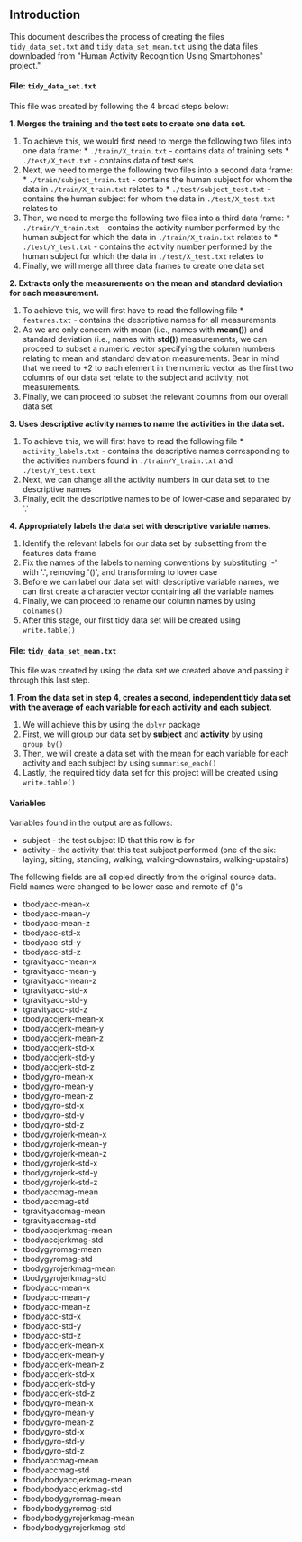 ## Introduction
This document describes the process of creating the files `tidy_data_set.txt` and `tidy_data_set_mean.txt` using the data files downloaded from "Human Activity Recognition Using Smartphones" project."

#### File: `tidy_data_set.txt`
This file was created by following the 4 broad steps below:

__1. Merges the training and the test sets to create one data set.__
  1. To achieve this, we would first need to merge the following two files into one data frame:
    * `./train/X_train.txt` - contains data of training sets
    * `./test/X_test.txt` - contains data of test sets
  2. Next, we need to merge the following two files into a second data frame:
    * `./train/subject_train.txt` - contains the human subject for whom the data in `./train/X_train.txt` relates to
    * `./test/subject_test.txt` - contains the human subject for whom the data in `./test/X_test.txt` relates to
  3. Then, we need to merge the following two files into a third data frame:
    * `./train/Y_train.txt` - contains the activity number performed by the human subject for which the data in `./train/X_train.txt` relates to
    * `./test/Y_test.txt` - contains the activity number performed by the human subject for which the data in `./test/X_test.txt` relates to
  4. Finally, we will merge all three data frames to create one data set
    
__2. Extracts only the measurements on the mean and standard deviation for each 
measurement.__
  1. To achieve this, we will first have to read the following file
    * `features.txt` - contains the descriptive names for all measurements
  2. As we are only concern with mean (i.e., names with __mean()__) and standard deviation (i.e., names with __std()__) measurements, we can proceed to subset a numeric vector specifying the column numbers relating to mean and standard deviation measurements. Bear in mind that we need to +2 to each element in the numeric vector as the first two columns of our data set relate to the subject and activity, not measurements.
  3. Finally, we can proceed to subset the relevant columns from our overall data set
          
__3. Uses descriptive activity names to name the activities in the data set.__
  1. To achieve this, we will first have to read the following file
    * `activity_labels.txt` - contains the descriptive names corresponding to the activities numbers found in `./train/Y_train.txt` and `./test/Y_test.text`
  2. Next, we can change all the activity numbers in our data set to the descriptive names
  3. Finally, edit the descriptive names to be of lower-case and separated by '.'

__4. Appropriately labels the data set with descriptive variable names.__
  1. Identify the relevant labels for our data set by subsetting from the features data frame
  2. Fix the names of the labels to naming conventions by substituting '-' with '.', removing '()', and transforming to lower case
  3. Before we can label our data set with descriptive variable names, we can first create a character vector containing all the variable names
  4. Finally, we can proceed to rename our column names by using `colnames()`
  5. After this stage, our first tidy data set will be created using `write.table()`

#### File: `tidy_data_set_mean.txt`
This file was created by using the data set we created above and passing it through this last step.

__1. From the data set in step 4, creates a second, independent tidy data set with 
the average of each variable for each activity and each subject.__
  1. We will achieve this by using the `dplyr` package
  2. First, we will group our data set by __subject__ and __activity__ by using `group_by()`
  3. Then, we will create a data set with the mean for each variable for each activity and each subject by using `summarise_each()`
  4. Lastly, the required tidy data set for this project will be created using `write.table()`

#### Variables
Variables found in the output are as follows:
* subject - the test subject ID that this row is for
* activity - the activity that this test subject performed (one of the six: laying, sitting, standing, walking, walking-downstairs, walking-upstairs)

The following fields are all copied directly from the original source data. Field names were changed to be lower case and remote of ()'s
* tbodyacc-mean-x
* tbodyacc-mean-y
* tbodyacc-mean-z
* tbodyacc-std-x
* tbodyacc-std-y
* tbodyacc-std-z
* tgravityacc-mean-x
* tgravityacc-mean-y
* tgravityacc-mean-z
* tgravityacc-std-x
* tgravityacc-std-y
* tgravityacc-std-z
* tbodyaccjerk-mean-x
* tbodyaccjerk-mean-y
* tbodyaccjerk-mean-z
* tbodyaccjerk-std-x
* tbodyaccjerk-std-y
* tbodyaccjerk-std-z
* tbodygyro-mean-x
* tbodygyro-mean-y
* tbodygyro-mean-z
* tbodygyro-std-x
* tbodygyro-std-y
* tbodygyro-std-z
* tbodygyrojerk-mean-x
* tbodygyrojerk-mean-y
* tbodygyrojerk-mean-z
* tbodygyrojerk-std-x
* tbodygyrojerk-std-y
* tbodygyrojerk-std-z
* tbodyaccmag-mean
* tbodyaccmag-std
* tgravityaccmag-mean
* tgravityaccmag-std
* tbodyaccjerkmag-mean
* tbodyaccjerkmag-std
* tbodygyromag-mean
* tbodygyromag-std
* tbodygyrojerkmag-mean
* tbodygyrojerkmag-std
* fbodyacc-mean-x
* fbodyacc-mean-y
* fbodyacc-mean-z
* fbodyacc-std-x
* fbodyacc-std-y
* fbodyacc-std-z
* fbodyaccjerk-mean-x
* fbodyaccjerk-mean-y
* fbodyaccjerk-mean-z
* fbodyaccjerk-std-x
* fbodyaccjerk-std-y
* fbodyaccjerk-std-z
* fbodygyro-mean-x
* fbodygyro-mean-y
* fbodygyro-mean-z
* fbodygyro-std-x
* fbodygyro-std-y
* fbodygyro-std-z
* fbodyaccmag-mean
* fbodyaccmag-std
* fbodybodyaccjerkmag-mean
* fbodybodyaccjerkmag-std
* fbodybodygyromag-mean
* fbodybodygyromag-std
* fbodybodygyrojerkmag-mean
* fbodybodygyrojerkmag-std